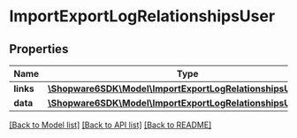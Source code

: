# ImportExportLogRelationshipsUser

## Properties
Name | Type | Description | Notes
------------ | ------------- | ------------- | -------------
**links** | [**\Shopware6SDK\Model\ImportExportLogRelationshipsUserLinks**](ImportExportLogRelationshipsUserLinks.md) |  | [optional] 
**data** | [**\Shopware6SDK\Model\ImportExportLogRelationshipsUserData**](ImportExportLogRelationshipsUserData.md) |  | [optional] 

[[Back to Model list]](../../README.md#documentation-for-models) [[Back to API list]](../../README.md#documentation-for-api-endpoints) [[Back to README]](../../README.md)

